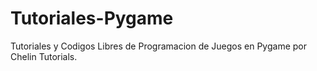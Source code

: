 Tutoriales-Pygame
=================

Tutoriales y Codigos Libres de Programacion de Juegos en Pygame por Chelin Tutorials.
